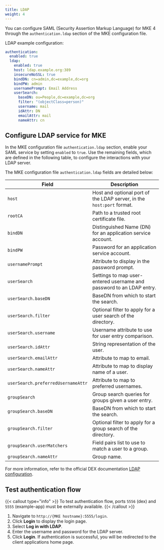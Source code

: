 ```yaml
---
title: LDAP
weight: 4
---
```


You can configure SAML (Security Assertion Markup Language) for MKE 4 through
the `authentication.ldap` section of the MKE configuration file.

LDAP example configuration:

```yaml
authentication:
  enabled: true
  ldap:
    enabled: true
    host: ldap.example.org:389
    insecureNoSSL: true
    bindDN: cn=admin,dc=example,dc=org
    bindPW: admin
    usernamePrompt: Email Address
    userSearch:
      baseDN: ou=People,dc=example,dc=org
      filter: "(objectClass=person)"
      username: mail
      idAttr: DN
      emailAttr: mail
      nameAttr: cn
```
## Configure LDAP service for MKE

In the MKE configuration file `authentication.ldap` section, enable your
SAML service by setting `enabled` to `true`. Use the remaining fields, which
are defined in the following table, to configure
the interactions with your LDAP server.

The MKE configuration file `authentication.ldap` fields are detailed below:

| Field                              | Description                                                           |
|------------------------------------|-----------------------------------------------------------------------|
| `host`                             | Host and optional port of the LDAP server, in the `host:port` format. |
| `rootCA`                           | Path to a trusted root certificate file.                              |
| `bindDN`                           | Distinguished Name (DN) for an application service account.           |
| `bindPW`                           | Password for an application service account.                          |
| `usernamePrompt`                   | Attribute to display in the password prompt.                          |
| `userSearch`                       | Settings to map user-entered username and password to an LDAP entry.  |
| `userSearch.baseDN`                | BaseDN from which to start the search.                                |
| `userSearch.filter`                | Optional filter to apply for a user search of the directory.          |
| `userSearch.username`              | Username attribute to use for user entry comparison.                  |
| `userSearch.idAttr`                | String representation of the user.                                    |
| `userSearch.emailAttr`             | Attribute to map to email.                                            |
| `userSearch.nameAttr`              | Attribute to map to display name of a user.                           |
| `userSearch.preferredUsernameAttr` | Attribute to map to preferred usernames.                              |
| `groupSearch`                      | Group search queries for groups given a user entry.                   |
| `groupSearch.baseDN`               | BaseDN from which to start the search.                                |
| `groupSearch.filter`               | Optional filter to apply for a group search of the directory.         |
| `groupSearch.userMatchers`         | Field pairs list to use to match a user to a group.                   |
| `groupSearch.nameAttr`             | Group name.                                                           |

For more information, refer to the official DEX documentation
[LDAP configuration](https://dexidp.io/docs/connectors/ldap/#configuration).

## Test authentication flow

{{< callout type="info" >}}
  To test authentication flow, ports `5556` (dex) and `5555` (example-app) must be externally available.
{{< /callout >}}

1. Navigate to `http://{MKE hostname}:5555/login`.
2. Click **Login** to display the login page.
3. Select **Log in with LDAP**.
4. Enter the username and password for the LDAP server.
5. Click **Login**. If authentication is successful, you will be redirected to the client applications home page.
